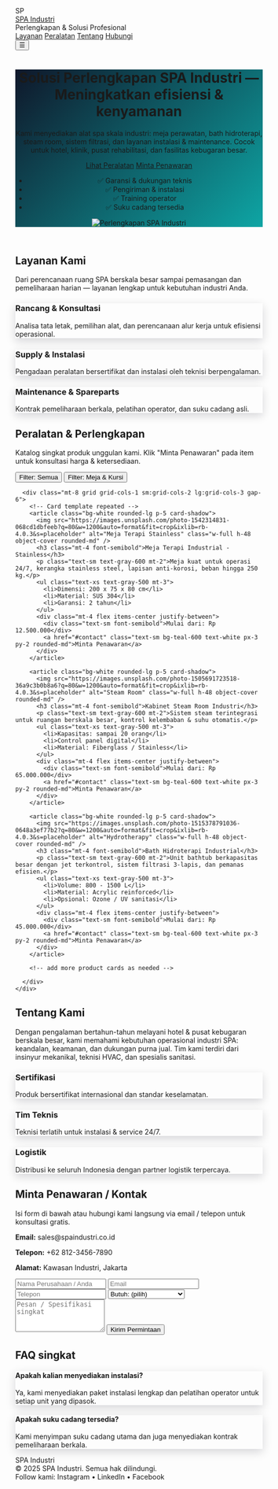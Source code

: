 <!doctype html>
<html lang="id">
<head>
  <meta charset="utf-8" />
  <meta name="viewport" content="width=device-width,initial-scale=1" />
  <title>SPA Industri — Solusi Perlengkapan & Layanan</title>
  <meta name="description" content="Penyedia alat & perlengkapan SPA industri: peralatan spa profesional, meja terapi, steam bath, mesin hidroterapi, dan layanan instalasi & pemeliharaan." />
  <link href="https://cdn.jsdelivr.net/npm/tailwindcss@2.2.19/dist/tailwind.min.css" rel="stylesheet">
  <style>
    /* Simple hero background gradient */
    .hero-bg{ background: linear-gradient(135deg,#0f172a 0%, #0ea5a4 100%); }
    .card-shadow{ box-shadow: 0 6px 18px rgba(2,6,23,0.16); }
  </style>
</head>
<body class="antialiased text-gray-800">
  <!-- NAV -->
  <nav class="bg-white shadow-sm">
    <div class="max-w-7xl mx-auto px-6 py-4 flex items-center justify-between">
      <div class="flex items-center space-x-3">
        <div class="w-10 h-10 rounded-md bg-gradient-to-br from-teal-400 to-cyan-600 flex items-center justify-center text-white font-bold">SP</div>
        <div>
          <a href="#" class="font-semibold text-lg">SPA Industri</a>
          <div class="text-xs text-gray-500">Perlengkapan & Solusi Profesional</div>
        </div>
      </div>
      <div class="hidden md:flex items-center space-x-6 text-sm">
        <a href="#services" class="hover:text-teal-600">Layanan</a>
        <a href="#equipment" class="hover:text-teal-600">Peralatan</a>
        <a href="#about" class="hover:text-teal-600">Tentang</a>
        <a href="#contact" class="text-white bg-teal-600 px-4 py-2 rounded-md">Hubungi</a>
      </div>
      <div class="md:hidden">
        <button id="menuBtn" class="p-2">☰</button>
      </div>
    </div>
  </nav>

  <!-- HERO -->
  <header class="hero-bg text-white">
    <div class="max-w-7xl mx-auto px-6 py-20 lg:py-28 flex flex-col lg:flex-row items-center gap-12">
      <div class="w-full lg:w-1/2">
        <h1 class="text-4xl lg:text-5xl font-extrabold leading-tight">Solusi Perlengkapan SPA Industri — <span class="text-teal-200">Meningkatkan efisiensi & kenyamanan</span></h1>
        <p class="mt-6 text-gray-100">Kami menyediakan alat spa skala industri: meja perawatan, bath hidroterapi, steam room, sistem filtrasi, dan layanan instalasi & maintenance. Cocok untuk hotel, klinik, pusat rehabilitasi, dan fasilitas kebugaran besar.</p>
        <div class="mt-8 flex space-x-4">
          <a href="#equipment" class="bg-white text-teal-700 px-5 py-3 rounded-md font-semibold">Lihat Peralatan</a>
          <a href="#contact" class="border border-white px-5 py-3 rounded-md">Minta Penawaran</a>
        </div>
        <ul class="mt-8 grid grid-cols-1 sm:grid-cols-2 gap-3 text-sm text-teal-50">
          <li>✅ Garansi & dukungan teknis</li>
          <li>✅ Pengiriman & instalasi</li>
          <li>✅ Training operator</li>
          <li>✅ Suku cadang tersedia</li>
        </ul>
      </div>
      <div class="w-full lg:w-1/2">
        <img src="https://images.unsplash.com/photo-1542736667-069246bdbc75?q=80&w=1200&auto=format&fit=crop&ixlib=rb-4.0.3&s=placeholder" alt="Perlengkapan SPA Industri" class="rounded-2xl shadow-2xl w-full object-cover" />
      </div>
    </div>
  </header>

  <!-- SERVICES -->
  <section id="services" class="max-w-7xl mx-auto px-6 py-16">
    <h2 class="text-2xl font-bold">Layanan Kami</h2>
    <p class="text-gray-600 mt-2 max-w-2xl">Dari perencanaan ruang SPA berskala besar sampai pemasangan dan pemeliharaan harian — layanan lengkap untuk kebutuhan industri Anda.</p>
    <div class="mt-8 grid grid-cols-1 md:grid-cols-3 gap-6">
      <div class="p-6 bg-white rounded-lg card-shadow">
        <h3 class="font-semibold">Rancang & Konsultasi</h3>
        <p class="text-sm text-gray-600 mt-2">Analisa tata letak, pemilihan alat, dan perencanaan alur kerja untuk efisiensi operasional.</p>
      </div>
      <div class="p-6 bg-white rounded-lg card-shadow">
        <h3 class="font-semibold">Supply & Instalasi</h3>
        <p class="text-sm text-gray-600 mt-2">Pengadaan peralatan bersertifikat dan instalasi oleh teknisi berpengalaman.</p>
      </div>
      <div class="p-6 bg-white rounded-lg card-shadow">
        <h3 class="font-semibold">Maintenance & Spareparts</h3>
        <p class="text-sm text-gray-600 mt-2">Kontrak pemeliharaan berkala, pelatihan operator, dan suku cadang asli.</p>
      </div>
    </div>
  </section>

  <!-- EQUIPMENT CATALOG -->
  <section id="equipment" class="bg-gray-50 py-16">
    <div class="max-w-7xl mx-auto px-6">
      <div class="flex items-center justify-between">
        <div>
          <h2 class="text-2xl font-bold">Peralatan & Perlengkapan</h2>
          <p class="text-gray-600 mt-1">Katalog singkat produk unggulan kami. Klik "Minta Penawaran" pada item untuk konsultasi harga & ketersediaan.</p>
        </div>
        <div class="flex space-x-2">
          <button class="px-4 py-2 border rounded-md text-sm">Filter: Semua</button>
          <button class="px-4 py-2 border rounded-md text-sm">Filter: Meja & Kursi</button>
        </div>
      </div>

      <div class="mt-8 grid grid-cols-1 sm:grid-cols-2 lg:grid-cols-3 gap-6">
        <!-- Card template repeated -->
        <article class="bg-white rounded-lg p-5 card-shadow">
          <img src="https://images.unsplash.com/photo-1542314831-068cd1dbfeeb?q=80&w=1200&auto=format&fit=crop&ixlib=rb-4.0.3&s=placeholder" alt="Meja Terapi Stainless" class="w-full h-48 object-cover rounded-md" />
          <h3 class="mt-4 font-semibold">Meja Terapi Industrial - Stainless</h3>
          <p class="text-sm text-gray-600 mt-2">Meja kuat untuk operasi 24/7, kerangka stainless steel, lapisan anti-korosi, beban hingga 250 kg.</p>
          <ul class="text-xs text-gray-500 mt-3">
            <li>Dimensi: 200 x 75 x 80 cm</li>
            <li>Material: SUS 304</li>
            <li>Garansi: 2 tahun</li>
          </ul>
          <div class="mt-4 flex items-center justify-between">
            <div class="text-sm font-semibold">Mulai dari: Rp 12.500.000</div>
            <a href="#contact" class="text-sm bg-teal-600 text-white px-3 py-2 rounded-md">Minta Penawaran</a>
          </div>
        </article>

        <article class="bg-white rounded-lg p-5 card-shadow">
          <img src="https://images.unsplash.com/photo-1505691723518-36a9c3b0b8a6?q=80&w=1200&auto=format&fit=crop&ixlib=rb-4.0.3&s=placeholder" alt="Steam Room" class="w-full h-48 object-cover rounded-md" />
          <h3 class="mt-4 font-semibold">Kabinet Steam Room Industri</h3>
          <p class="text-sm text-gray-600 mt-2">Sistem steam terintegrasi untuk ruangan berskala besar, kontrol kelembaban & suhu otomatis.</p>
          <ul class="text-xs text-gray-500 mt-3">
            <li>Kapasitas: sampai 20 orang</li>
            <li>Control panel digital</li>
            <li>Material: Fiberglass / Stainless</li>
          </ul>
          <div class="mt-4 flex items-center justify-between">
            <div class="text-sm font-semibold">Mulai dari: Rp 65.000.000</div>
            <a href="#contact" class="text-sm bg-teal-600 text-white px-3 py-2 rounded-md">Minta Penawaran</a>
          </div>
        </article>

        <article class="bg-white rounded-lg p-5 card-shadow">
          <img src="https://images.unsplash.com/photo-1515378791036-0648a3ef77b2?q=80&w=1200&auto=format&fit=crop&ixlib=rb-4.0.3&s=placeholder" alt="Hydrotherapy" class="w-full h-48 object-cover rounded-md" />
          <h3 class="mt-4 font-semibold">Bath Hidroterapi Industrial</h3>
          <p class="text-sm text-gray-600 mt-2">Unit bathtub berkapasitas besar dengan jet terkontrol, sistem filtrasi 3-lapis, dan pemanas efisien.</p>
          <ul class="text-xs text-gray-500 mt-3">
            <li>Volume: 800 - 1500 L</li>
            <li>Material: Acrylic reinforced</li>
            <li>Opsional: Ozone / UV sanitasi</li>
          </ul>
          <div class="mt-4 flex items-center justify-between">
            <div class="text-sm font-semibold">Mulai dari: Rp 45.000.000</div>
            <a href="#contact" class="text-sm bg-teal-600 text-white px-3 py-2 rounded-md">Minta Penawaran</a>
          </div>
        </article>

        <!-- add more product cards as needed -->

      </div>
    </div>
  </section>

  <!-- ABOUT -->
  <section id="about" class="max-w-7xl mx-auto px-6 py-16">
    <h2 class="text-2xl font-bold">Tentang Kami</h2>
    <p class="text-gray-600 mt-2 max-w-3xl">Dengan pengalaman bertahun-tahun melayani hotel & pusat kebugaran berskala besar, kami memahami kebutuhan operasional industri SPA: keandalan, keamanan, dan dukungan purna jual. Tim kami terdiri dari insinyur mekanikal, teknisi HVAC, dan spesialis sanitasi.</p>
    <div class="mt-8 grid grid-cols-1 md:grid-cols-3 gap-6">
      <div class="p-6 bg-white rounded-lg card-shadow">
        <h3 class="font-semibold">Sertifikasi</h3>
        <p class="text-sm text-gray-600 mt-2">Produk bersertifikat internasional dan standar keselamatan.</p>
      </div>
      <div class="p-6 bg-white rounded-lg card-shadow">
        <h3 class="font-semibold">Tim Teknis</h3>
        <p class="text-sm text-gray-600 mt-2">Teknisi terlatih untuk instalasi & service 24/7.</p>
      </div>
      <div class="p-6 bg-white rounded-lg card-shadow">
        <h3 class="font-semibold">Logistik</h3>
        <p class="text-sm text-gray-600 mt-2">Distribusi ke seluruh Indonesia dengan partner logistik terpercaya.</p>
      </div>
    </div>
  </section>

  <!-- CONTACT -->
  <section id="contact" class="bg-white py-16">
    <div class="max-w-7xl mx-auto px-6 grid grid-cols-1 lg:grid-cols-2 gap-10">
      <div>
        <h2 class="text-2xl font-bold">Minta Penawaran / Kontak</h2>
        <p class="text-gray-600 mt-2">Isi form di bawah atau hubungi kami langsung via email / telepon untuk konsultasi gratis.</p>
        <div class="mt-6 space-y-4">
          <p class="text-sm"><strong>Email:</strong> sales@spaindustri.co.id</p>
          <p class="text-sm"><strong>Telepon:</strong> +62 812-3456-7890</p>
          <p class="text-sm"><strong>Alamat:</strong> Kawasan Industri, Jakarta</p>
        </div>
      </div>
      <div>
        <form action="#" onsubmit="alert('Form terkirim (demo). Kami akan hubungi Anda segera.'); return false;" class="bg-gray-50 p-6 rounded-lg">
          <div class="grid grid-cols-1 gap-3">
            <input required type="text" placeholder="Nama Perusahaan / Anda" class="p-3 rounded border" />
            <input required type="email" placeholder="Email" class="p-3 rounded border" />
            <input required type="tel" placeholder="Telepon" class="p-3 rounded border" />
            <select class="p-3 rounded border">
              <option>Butuh: (pilih)</option>
              <option>Pengadaan & Instalasi</option>
              <option>Maintenance</option>
              <option>Konsultasi Tata Ruang</option>
            </select>
            <textarea placeholder="Pesan / Spesifikasi singkat" class="p-3 rounded border" rows="4"></textarea>
            <button type="submit" class="bg-teal-600 text-white px-4 py-3 rounded font-semibold">Kirim Permintaan</button>
          </div>
        </form>
      </div>
    </div>
  </section>

  <!-- FAQ -->
  <section class="max-w-7xl mx-auto px-6 py-12">
    <h2 class="text-2xl font-bold">FAQ singkat</h2>
    <div class="mt-6 grid grid-cols-1 md:grid-cols-2 gap-6">
      <div class="bg-white p-4 rounded-lg card-shadow">
        <h4 class="font-semibold">Apakah kalian menyediakan instalasi?</h4>
        <p class="text-sm text-gray-600 mt-2">Ya, kami menyediakan paket instalasi lengkap dan pelatihan operator untuk setiap unit yang dipasok.</p>
      </div>
      <div class="bg-white p-4 rounded-lg card-shadow">
        <h4 class="font-semibold">Apakah suku cadang tersedia?</h4>
        <p class="text-sm text-gray-600 mt-2">Kami menyimpan suku cadang utama dan juga menyediakan kontrak pemeliharaan berkala.</p>
      </div>
    </div>
  </section>

  <!-- FOOTER -->
  <footer class="bg-gray-900 text-gray-200 py-8">
    <div class="max-w-7xl mx-auto px-6 flex flex-col md:flex-row justify-between items-center">
      <div>
        <div class="font-semibold">SPA Industri</div>
        <div class="text-sm text-gray-400">© 2025 SPA Industri. Semua hak dilindungi.</div>
      </div>
      <div class="mt-4 md:mt-0 text-sm text-gray-400">Follow kami: Instagram • LinkedIn • Facebook</div>
    </div>
  </footer>

  <script>
    // simple mobile menu toggle
    document.getElementById('menuBtn')?.addEventListener('click', function(){
      alert('Menu (demo) — untuk navigasi mobile tambahkan JS / CSS sesuai kebutuhan.');
    });
  </script>
</body>
</html>
